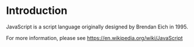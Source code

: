 # Introduction #

JavaScript is a script language originally designed by Brendan Eich in 1995.

For more information, please see https://en.wikipedia.org/wiki/JavaScript